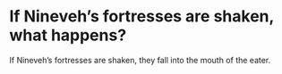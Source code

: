 # If Nineveh’s fortresses are shaken, what happens?

If Nineveh’s fortresses are shaken, they fall into the mouth of the eater.
